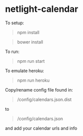 # netlight-calendar

To setup:
>npm install

>bower install

To run:
>npm run start

To emulate heroku:
>npm run heroku

Copy/rename config file found in:
>/config/calendars.json.dist

to
>/config/calendars.json

and add your calendar urls and info
